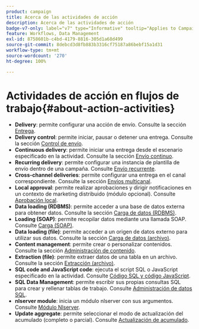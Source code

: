 ```yaml
---
product: campaign
title: Acerca de las actividades de acción
description: Acerca de las actividades de acción
badge-v7-only: label="v7" type="Informative" tooltip="Applies to Campaign Classic v7 only"
feature: Workflows, Data Management
exl-id: 8758601b-c4bd-4179-8816-305d1a68d499
source-git-commit: 8debcd3d8fb883b3316cf75187a86bebf15a1d31
workflow-type: tm+mt
source-wordcount: '270'
ht-degree: 100%

---
```


# Actividades de acción en flujos de trabajo{#about-action-activities}



* **Delivery**: permite configurar una acción de envío. Consulte la sección [Entrega](delivery.md).
* **Delivery control**: permite iniciar, pausar o detener una entrega. Consulte la sección [Control de envío](delivery-control.md).
* **Continuous delivery**: permite iniciar una entrega desde el escenario especificado en la actividad. Consulte la sección [Envío continuo](continuous-delivery.md).
* **Recurring delivery**: permite configurar una instancia de plantilla de envío dentro de una campaña. Consulte [Envío recurrente](recurring-delivery.md).
* **Cross-channel deliveries**: permite configurar una entrega en el canal correspondiente. Consulte la sección [Envíos multicanal](cross-channel-deliveries.md).
* **Local approval**: permite realizar aprobaciones y dirigir notificaciones en un contexto de marketing distribuido (módulo opcional). Consulte [Aprobación local](local-approval.md).
* **Data loading (RDBMS)**: permite acceder a una base de datos externa para obtener datos. Consulte la sección [Carga de datos (RDBMS)](data-loading--rdbms-.md).
* **Loading (SOAP)**: permite recopilar datos mediante una llamada SOAP. Consulte [Carga (SOAP)](loading--soap-.md).
* **Data loading (file)**: permite acceder a un origen de datos externo para utilizar sus datos. Consulte la sección [Carga de datos (archivo)](data-loading--file-.md).
* **Content management**: permite crear o personalizar contenidos. Consulte la sección [Administración de contenido](content-management.md).
* **Extraction (file)**: permite extraer datos de una tabla en un archivo. Consulte la sección [Extracción (archivo)](extraction--file-.md).
* **SQL code and JavaScript code**: ejecuta el script SQL o JavaScript especificado en la actividad. Consulte [Código SQL y código JavaScript](sql-code-and-javascript-code.md).
* **SQL Data Management**: permite escribir sus propias consultas SQL para crear y rellenar tablas de trabajo. Consulte [Administración de datos SQL](sql-data-management.md).
* **nlserver module**: inicia un módulo nlserver con sus argumentos. Consulte [Módulo Nlserver](nlserver-module.md).
* **Update aggregate**: permite seleccionar el modo de actualización del acumulado (completo o parcial). Consulte [Actualización de acumulado](update-aggregate.md).
